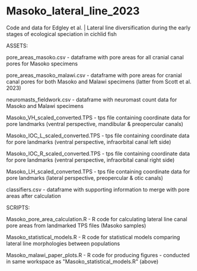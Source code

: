 # Masoko_lateral_line_2023

Code and data for Edgley et al. | Lateral line diversification during the early stages of ecological speciation in cichlid fish

ASSETS:

pore_areas_masoko.csv - dataframe with pore areas for all cranial canal pores for Masoko specimens

pore_areas_masoko_malawi.csv - dataframe with pore areas for cranial canal pores for both Masoko and Malawi specimens (latter from Scott et al. 2023)

neuromasts_fieldwork.csv - dataframe with neuromast count data for Masoko and Malawi specimens

Masoko_VH_scaled_converted.TPS - tps file containing coordinate data for pore landmarks (ventral perspective, mandibular & preopercular canals)

Masoko_IOC_L_scaled_converted.TPS - tps file containing coordinate data for pore landmarks (ventral perspective, infraorbital canal left side)

Masoko_IOC_R_scaled_converted.TPS - tps file containing coordinate data for pore landmarks (ventral perspective, infraorbital canal right side)

Masoko_LH_scaled_converted.TPS - tps file containing coordinate data for pore landmarks (lateral perspective, preopercular & otic canals)

classifiers.csv - dataframe with supporting information to merge with pore areas after calculation


SCRIPTS:

Masoko_pore_area_calculation.R - R code for calculating lateral line canal pore areas from landmarked TPS files (Masoko samples)

Masoko_statistical_models.R  - R code for statistical models comparing lateral line morphologies between populations

Masoko_malawi_paper_plots.R - R code for producing figures - conducted in same workspace as "Masoko_statistical_models.R" (above)

